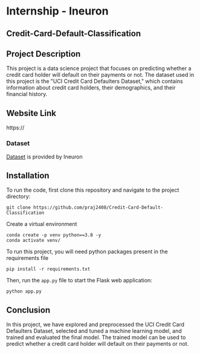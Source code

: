 # Internship - Ineuron
## Credit-Card-Default-Classification

## Project Description
This project is a data science project that focuses on predicting whether a credit card holder will default on their payments or not. The dataset used in this project is the "UCI Credit Card Defaulters Dataset," which contains information about credit card holders, their demographics, and their financial history.

## Website Link
https://

### Dataset
[Dataset](https://www.kaggle.com/datasets/uciml/default-of-credit-card-clients-dataset) is provided by Ineuron

## Installation
To run the code, first clone this repository and navigate to the project directory:
```
git clone https://github.com/praj2408/Credit-Card-Default-Classification
```
Create a virtual environment
```
conda create -p venv python==3.8 -y
conda activate venv/
```
To run this project, you will need python packages present in the requirements file
```
pip install -r requirements.txt
```

Then, run the `app.py` file to start the Flask web application:
```
python app.py
```

## Conclusion
In this project, we have explored and preprocessed the UCI Credit Card Defaulters Dataset, selected and tuned a machine learning model, and trained and evaluated the final model. The trained model can be used to predict whether a credit card holder will default on their payments or not.